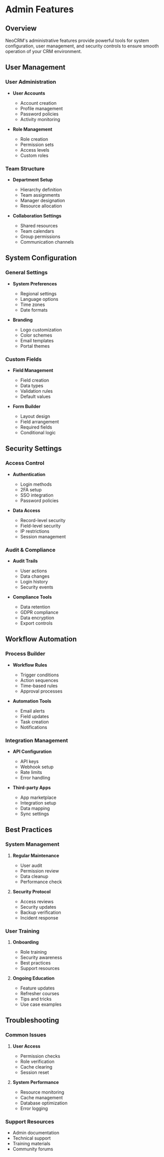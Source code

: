 # Admin Features

## Overview
NeoCRM's administrative features provide powerful tools for system configuration, user management, and security controls to ensure smooth operation of your CRM environment.

## User Management

### User Administration
- **User Accounts**
  - Account creation
  - Profile management
  - Password policies
  - Activity monitoring

- **Role Management**
  - Role creation
  - Permission sets
  - Access levels
  - Custom roles

### Team Structure
- **Department Setup**
  - Hierarchy definition
  - Team assignments
  - Manager designation
  - Resource allocation

- **Collaboration Settings**
  - Shared resources
  - Team calendars
  - Group permissions
  - Communication channels

## System Configuration

### General Settings
- **System Preferences**
  - Regional settings
  - Language options
  - Time zones
  - Date formats

- **Branding**
  - Logo customization
  - Color schemes
  - Email templates
  - Portal themes

### Custom Fields
- **Field Management**
  - Field creation
  - Data types
  - Validation rules
  - Default values

- **Form Builder**
  - Layout design
  - Field arrangement
  - Required fields
  - Conditional logic

## Security Settings

### Access Control
- **Authentication**
  - Login methods
  - 2FA setup
  - SSO integration
  - Password policies

- **Data Access**
  - Record-level security
  - Field-level security
  - IP restrictions
  - Session management

### Audit & Compliance
- **Audit Trails**
  - User actions
  - Data changes
  - Login history
  - Security events

- **Compliance Tools**
  - Data retention
  - GDPR compliance
  - Data encryption
  - Export controls

## Workflow Automation

### Process Builder
- **Workflow Rules**
  - Trigger conditions
  - Action sequences
  - Time-based rules
  - Approval processes

- **Automation Tools**
  - Email alerts
  - Field updates
  - Task creation
  - Notifications

### Integration Management
- **API Configuration**
  - API keys
  - Webhook setup
  - Rate limits
  - Error handling

- **Third-party Apps**
  - App marketplace
  - Integration setup
  - Data mapping
  - Sync settings

## Best Practices

### System Management
1. **Regular Maintenance**
   - User audit
   - Permission review
   - Data cleanup
   - Performance check

2. **Security Protocol**
   - Access reviews
   - Security updates
   - Backup verification
   - Incident response

### User Training
1. **Onboarding**
   - Role training
   - Security awareness
   - Best practices
   - Support resources

2. **Ongoing Education**
   - Feature updates
   - Refresher courses
   - Tips and tricks
   - Use case examples

## Troubleshooting

### Common Issues
1. **User Access**
   - Permission checks
   - Role verification
   - Cache clearing
   - Session reset

2. **System Performance**
   - Resource monitoring
   - Cache management
   - Database optimization
   - Error logging

### Support Resources
- Admin documentation
- Technical support
- Training materials
- Community forums 